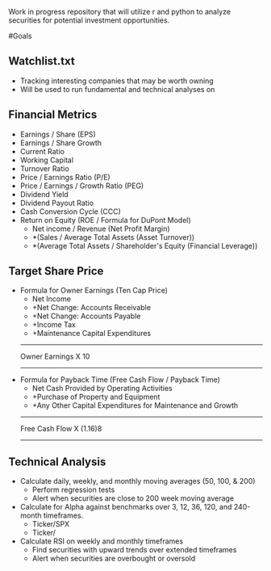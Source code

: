Work in progress repository that will utilize r and python to analyze securities for potential investment opportunities.

#Goals
## Watchlist.txt
  * Tracking interesting companies that may be worth owning
  * Will be used to run fundamental and technical analyses on
## Financial Metrics
  * Earnings / Share (EPS)
  * Earnings / Share Growth
  * Current Ratio
  * Working Capital
  * Turnover Ratio
  * Price / Earnings Ratio (P/E)
  * Price / Earnings / Growth Ratio (PEG)
  * Dividend Yield
  * Dividend Payout Ratio
  * Cash Conversion Cycle (CCC)
  * Return on Equity (ROE / Formula for DuPont Model)
    + Net income / Revenue (Net Profit Margin)
    + *(Sales / Average Total Assets (Asset Turnover))
    + *(Average Total Assets / Shareholder's Equity (Financial Leverage))
## Target Share Price
  * Formula for Owner Earnings (Ten Cap Price)
	+ Net Income
	+ +Net Change: Accounts Receivable
	+ +Net Change: Accounts Payable
	+ +Income Tax
	+ +Maintenance Capital Expenditures
	___
	Owner Earnings X 10
	___
  * Formula for Payback Time (Free Cash Flow / Payback Time)
	+ Net Cash Provided by Operating Activities
	+ +Purchase of Property and Equipment
	+ +Any Other Capital Expenditures for Maintenance and Growth
	___
	Free Cash Flow X (1.16)8
	___
## Technical Analysis
  * Calculate daily, weekly, and monthly moving averages (50, 100, & 200)
  	+ Perform regression tests
	+ Alert when securities are close to 200 week moving average
  * Calculate for Alpha against benchmarks over 3, 12, 36, 120, and 240-month timeframes.
  	+ Ticker/SPX
	+ Ticker/<Industry ETF>
  * Calculate RSI on weekly and monthly timeframes
	+ Find securities with upward trends over extended timeframes
	+ Alert when securities are overbought or oversold
